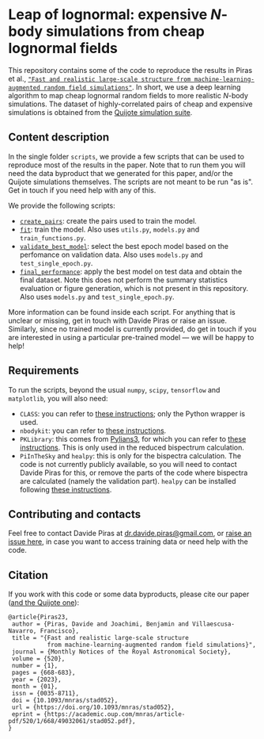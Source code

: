# Leap of lognormal: expensive $N$-body simulations from cheap lognormal fields

This repository contains some of the code to reproduce the results in Piras et al., [`"Fast and realistic large-scale structure from machine-learning-augmented random field simulations"`](https://academic.oup.com/mnras/article/520/1/668/6991219?utm_source=advanceaccess&utm_campaign=mnras&utm_medium=email). In short, we use a deep learning algorithm to map cheap lognormal random fields to more realistic $N$-body simulations. The dataset of highly-correlated pairs of cheap and expensive simulations is obtained from the [Quijote simulation suite](https://quijote-simulations.readthedocs.io/en/latest/). 


## Content description
In the single folder `scripts`, we provide a few scripts that can be used to reproduce most of the results in the paper. Note that to run them you will need the data byproduct that we generated for this paper, and/or the Quijote simulations themselves. The scripts are not meant to be run "as is". Get in touch if you need help with any of this.

We provide the following scripts:
- [`create_pairs`](https://github.com/dpiras/leap_of_lognormal/blob/main/scripts/create_pairs.py): create the pairs used to train the model. 
- [`fit`](https://github.com/dpiras/leap_of_lognormal/blob/main/scripts/fit.py): train the model. Also uses `utils.py`, `models.py` and `train_functions.py`.
- [`validate_best_model`](https://github.com/dpiras/leap_of_lognormal/blob/main/scripts/validate_best_model.py): select the best epoch model based on the perfomance on validation data. Also uses `models.py` and `test_single_epoch.py`.
- [`final_performance`](https://github.com/dpiras/leap_of_lognormal/blob/main/scripts/final_performance.py): apply the best model on test data and obtain the final dataset. Note this does not perform the summary statistics evaluation or figure generation, which is not present in this repository. Also uses `models.py` and `test_single_epoch.py`.

More information can be found inside each script. For anything that is unclear or missing, get in touch with Davide Piras or raise an issue. Similarly, since no trained model is currently provided, do get in touch if you are interested in using a particular pre-trained model &mdash; we will be happy to help!


## Requirements

To run the scripts, beyond the usual `numpy`, `scipy`, `tensorflow` and `matplotlib`, you will also need:
- `CLASS`: you can refer to [these instructions](https://github.com/lesgourg/class_public/wiki/Python-wrapper); only the Python wrapper is used.
- `nbodykit`: you can refer to [these instructions](https://nbodykit.readthedocs.io/en/latest/getting-started/install.html).
- `PKLibrary`: this comes from [Pylians3](https://pylians3.readthedocs.io/en/master/), for which you can refer to [these instructions](https://pylians3.readthedocs.io/en/master/installation.html). This is only used in the reduced bispectrum calculation.
- `PiInTheSky` and `healpy`: this is only for the bispectra calculation. The code is not currently publicly available, so you will need to contact Davide Piras for this, or remove the parts of the code where bispectra are calculated (namely the validation part). `healpy` can be installed following [these instructions](https://healpy.readthedocs.io/en/latest/install.html).


## Contributing and contacts

Feel free to contact Davide Piras at dr.davide.piras@gmail.com, or [raise an issue here](https://github.com/dpiras/leap_of_lognormal/issues), in case you want to access training data or need help with the code. 


## Citation

If you work with this code or some data byproducts, please cite our paper ([and the Quijote one](https://quijote-simulations.readthedocs.io/en/latest/citation.html)):

    @article{Piras23,
     author = {Piras, Davide and Joachimi, Benjamin and Villaescusa-Navarro, Francisco},
     title = "{Fast and realistic large-scale structure 
               from machine-learning-augmented random field simulations}",
     journal = {Monthly Notices of the Royal Astronomical Society},
     volume = {520},
     number = {1},
     pages = {668-683},
     year = {2023},
     month = {01},
     issn = {0035-8711},
     doi = {10.1093/mnras/stad052},
     url = {https://doi.org/10.1093/mnras/stad052},
     eprint = {https://academic.oup.com/mnras/article-pdf/520/1/668/49032061/stad052.pdf},
    }





